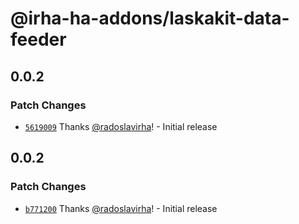 # @irha-ha-addons/laskakit-data-feeder

## 0.0.2

### Patch Changes

- [`5619009`](https://github.com/radoslavirha/ha-addons/commit/56190098a256b236dc5b08e0b9b86cab7757bd41) Thanks [@radoslavirha](https://github.com/radoslavirha)! - Initial release

## 0.0.2

### Patch Changes

- [`b771200`](https://github.com/radoslavirha/ha-addons/commit/b771200f366bfdcdddabd85830bb43af71667354) Thanks [@radoslavirha](https://github.com/radoslavirha)! - Initial release
